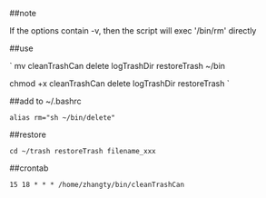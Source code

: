 ##note

If the options contain -v, then the script will exec '/bin/rm' directly

##use

`
mv cleanTrashCan  delete  logTrashDir  restoreTrash  ~/bin

chmod +x cleanTrashCan  delete  logTrashDir  restoreTrash
`

##add to ~/.bashrc

`
alias rm="sh ~/bin/delete"                                                                                                                   
`

##restore

`
cd ~/trash
restoreTrash filename_xxx
`

##crontab

`
15 18 * * * /home/zhangty/bin/cleanTrashCan
`

